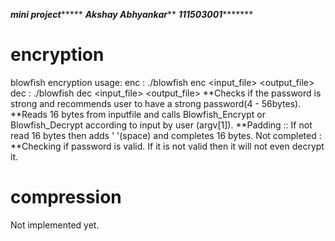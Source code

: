 *********mini project**************
*********Akshay Abhyankar***********
*******111503001**************
# encryption
blowfish encryption
usage:
enc : ./blowfish enc <key> <input_file> <output_file>
dec : ./blowfish dec <key> <input_file> <output_file>
**Checks if the password is strong and recommends user to have a strong password(4 - 56bytes).
**Reads 16 bytes from inputfile and calls Blowfish_Encrypt or Blowfish_Decrypt according to input by user (argv[1]).
**Padding :: If not read 16 bytes then adds ' '(space) and completes 16 bytes.
Not completed :
**Checking if password is valid. If it is not valid then it will not even decrypt it.
# compression
Not implemented yet.
